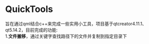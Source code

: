 # QuickTools
旨在通过qml结合c++来完成一些实用小工具，项目基于qtcreator4.11.1、qt5.14.2，目前完成的功能:  
1.**文件搬移**，通过关键字查找路径下的文件并复制到指定目录下
